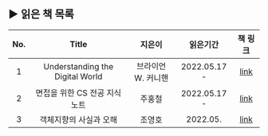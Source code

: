 
## ▶ 읽은 책 목록

| No.|     Title      | 지은이 |                          읽은기간                           | 책 링크 | 
| :--: |:------------: | :--: | :------------------------------------------------------: |:--:|
| 1 |Understanding the Digital World |  브라이언 W. 커니핸    | 2022.05.17 -  |[link](http://www.yes24.com/Product/Goods/105803863)|
| 2 |면접을 위한 CS 전공 지식 노트 |  주홍철    | 2022.05.17 -  |[link](http://www.yes24.com/Product/Goods/108887922)|
| 3 |객체지향의 사실과 오해 |  조영호    | 2022.05.  |[link](http://www.yes24.com/24/Category/Series/001?SeriesNumber=106256)|
